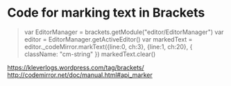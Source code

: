 # Code for marking text in Brackets

> var EditorManager = brackets.getModule("editor/EditorManager")
> var editor = EditorManager.getActiveEditor()
> var markedText = editor._codeMirror.markText({line:0, ch:3}, {line:1, ch:20}, { className: "cm-string" })
> markedText.clear()

https://kleverlogs.wordpress.com/tag/brackets/
http://codemirror.net/doc/manual.html#api_marker